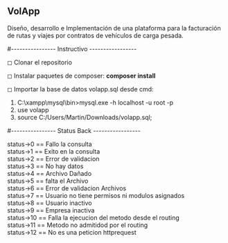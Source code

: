 ## VolApp

Diseño, desarrollo e Implementación de una plataforma para la facturación de rutas y viajes por contratos de vehículos de carga pesada. <br>

#---------------- Instructivo ----------------- <br>

◻ Clonar el repositorio

◻ Instalar paquetes de composer: **composer install**

◻ Importar la base de datos volapp.sql desde cmd:

1. C:\xampp\mysql\bin>mysql.exe -h localhost -u root -p<br>
2. use volapp<br>
3. source C:/Users/Martin/Downloads/volapp.sql;<br>

#---------------- Status Back ----------------- <br>

status->0 == Fallo la consulta <br>
status->1 == Exito en la consulta <br>
status->2 == Error de validacion <br>
status->3 == No hay datos <br>
status->4 == Archivo Dañado <br>
status->5 == falta el Archivo <br>
status->6 == Error de validacion Archivos <br>
status->7 == Usuario no tiene permisos ni modulos asignados <br>
status->8 == Usuario inactivo <br>
status->9 == Empresa inactiva <br>
status->10 == Falla la ejecucion del metodo desde el routing <br>
status->11 == Metodo no admitidod por el routing <br>
status->12 == No es una peticion httprequest
